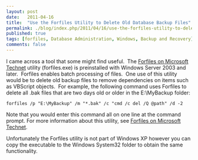 ```yaml
---
layout: post
date:   2011-04-16
title:  "Use the Forfiles Utility to Delete Old Database Backup Files"
permalink: ./blog/index.php/2011/04/16/use-the-forfiles-utility-to-delete-old-database-backup-files/
published: true
tags: [forfiles, Database Administration, Windows, Backup and Recovery]
comments: false
---
```

I came across a tool that some might find useful.  The [Forfiles on Microsoft Technet](http://technet.microsoft.com/en-us/library/cc753551%28WS.10%29.aspx) utility (forfiles.exe) is preinstalled with Windows Server 2003 and later.  Forfiles enables batch processing of files.  One use of this utility would be to delete old backup files to remove dependencies on items such as VBScript objects.  For example, the following command uses Forfiles to delete all .bak files that are two days old or older in the E:\MyBackup folder:

``` text
forfiles /p "E:\MyBackup" /m "*.bak" /c "cmd /c del /Q @path" /d -2
```

Note that you would enter this command all on one line at the command prompt. For more information about this utility, see [Forfiles on Microsoft Technet](http://technet.microsoft.com/en-us/library/cc753551%28WS.10%29.aspx).

Unfortunately the Forfiles utility is not part of Windows XP however you can copy the executable to the Windows System32 folder to obtain the same functionality.
